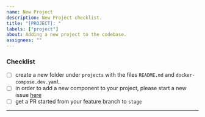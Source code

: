 ```yaml
---
name: New Project
description: New Project checklist.
title: "[PROJECT]: "
labels: ["project"]
about: Adding a new project to the codebase.
assignees: ""
---
```


### **Checklist**

- [ ] create a new folder under `projects` with the files `README.md` and `docker-compose.dev.yaml`.
- [ ] in order to add a new component to your project, please start a new issue [here](./04_NEW_PROJECT_COMPONENT.md)
- [ ] get a PR started from your feature branch to `stage`

---
